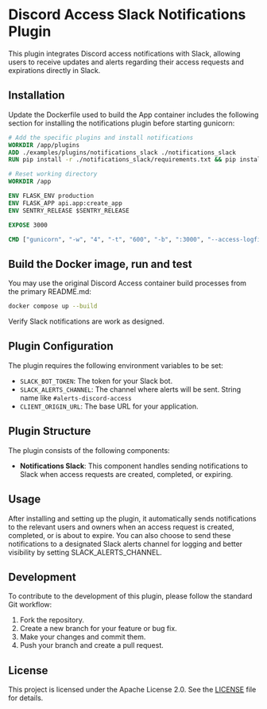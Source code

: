# Discord Access Slack Notifications Plugin

This plugin integrates Discord access notifications with Slack, allowing users to receive updates and alerts regarding their access requests and expirations directly in Slack.

## Installation

Update the Dockerfile used to build the App container includes the following section for installing the notifications plugin before starting gunicorn:
```dockerfile
# Add the specific plugins and install notifications
WORKDIR /app/plugins
ADD ./examples/plugins/notifications_slack ./notifications_slack
RUN pip install -r ./notifications_slack/requirements.txt && pip install ./notifications_slack

# Reset working directory
WORKDIR /app

ENV FLASK_ENV production
ENV FLASK_APP api.app:create_app
ENV SENTRY_RELEASE $SENTRY_RELEASE

EXPOSE 3000

CMD ["gunicorn", "-w", "4", "-t", "600", "-b", ":3000", "--access-logfile", "-", "api.wsgi:app"]
```

## Build the Docker image, run and test

You may use the original Discord Access container build processes from the primary README.md:
```bash
docker compose up --build
```

Verify Slack notifications are work as designed.

## Plugin Configuration

The plugin requires the following environment variables to be set:

- `SLACK_BOT_TOKEN`: The token for your Slack bot.
- `SLACK_ALERTS_CHANNEL`: The channel where alerts will be sent. String name like `#alerts-discord-access`
- `CLIENT_ORIGIN_URL`: The base URL for your application.

## Plugin Structure

The plugin consists of the following components:

- **Notifications Slack**: This component handles sending notifications to Slack when access requests are created, completed, or expiring.

## Usage

After installing and setting up the plugin, it automatically sends notifications to the relevant users and owners when an access request is created, completed, or is about to expire. You can also choose to send these notifications to a designated Slack alerts channel for logging and better visibility by setting SLACK_ALERTS_CHANNEL.

## Development

To contribute to the development of this plugin, please follow the standard Git workflow:

1. Fork the repository.
2. Create a new branch for your feature or bug fix.
3. Make your changes and commit them.
4. Push your branch and create a pull request.

## License

This project is licensed under the Apache License 2.0. See the [LICENSE](LICENSE) file for details.
